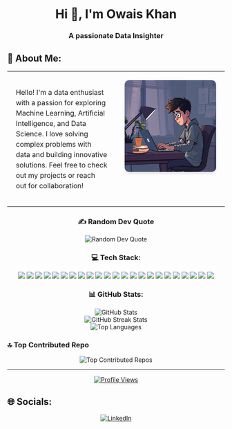 <h1 align="center">Hi 👋, I'm Owais Khan</h1>
<h3 align="center">A passionate Data Insighter</h3>

## 💫 About Me:
<table style="width: 100%; max-width: 900px; margin: 0 auto; table-layout: fixed;">
  <tr>
    <!-- Left column for About Me -->
    <td style="width: 50%; text-align: left; vertical-align: top; padding: 20px;">
      <p style="font-size: 16px; line-height: 1.5;">
        Hello! I'm a data enthusiast with a passion for exploring Machine Learning, Artificial Intelligence, and Data Science. I love solving complex problems with data and building innovative solutions. Feel free to check out my projects or reach out for collaboration!
      </p>
    </td>
    <!-- Right column for the image -->
    <td style="width: 50%; text-align: center; vertical-align: top; padding: 20px;">
      <img src="https://github.com/Owaiskhan-29/Owaiskhan-29/blob/main/569606d2-409b-465f-8f2d-6ef16edd71b1.jpeg?raw=true" alt="Coder Image" style="width: 250px; border-radius: 10px; box-shadow: 0 4px 6px rgba(0, 0, 0, 0.1);"/>
    </td>
  </tr>
</table>

<h3 align="center">✍️ Random Dev Quote</h3>
<div align="center">
  <img src="https://quotes-github-readme.vercel.app/api?type=horizontal&theme=tokyonight" alt="Random Dev Quote">
</div>

<h3 align="center"> 💻 Tech Stack:</h3>
<div align="center">
  <img src="https://img.shields.io/badge/python-3670A0?style=for-the-badge&logo=python&logoColor=ffdd54">
  <img src="https://img.shields.io/badge/java-%23ED8B00.svg?style=for-the-badge&logo=openjdk&logoColor=white">
  <img src="https://img.shields.io/badge/c++-%2300599C.svg?style=for-the-badge&logo=c%2B%2B&logoColor=white">
  <img src="https://img.shields.io/badge/AWS-%23FF9900.svg?style=for-the-badge&logo=amazon-aws&logoColor=white">
  <img src="https://img.shields.io/badge/opencv-%23white.svg?style=for-the-badge&logo=opencv&logoColor=white">
  <img src="https://img.shields.io/badge/django-%23092E20.svg?style=for-the-badge&logo=django&logoColor=white">
  <img src="https://img.shields.io/badge/snowflake-%2329B5E8.svg?style=for-the-badge&logo=snowflake&logoColor=white">
  <img src="https://img.shields.io/badge/flask-%23000.svg?style=for-the-badge&logo=flask&logoColor=white">
  <img src="https://img.shields.io/badge/firebase-a08021?style=for-the-badge&logo=firebase&logoColor=ffcd34">
  <img src="https://img.shields.io/badge/mysql-4479A1.svg?style=for-the-badge&logo=mysql&logoColor=white">
  <img src="https://img.shields.io/badge/MongoDB-%234ea94b.svg?style=for-the-badge&logo=mongodb&logoColor=white">
  <img src="https://img.shields.io/badge/Keras-%23D00000.svg?style=for-the-badge&logo=Keras&logoColor=white">
  <img src="https://img.shields.io/badge/Matplotlib-%23ffffff.svg?style=for-the-badge&logo=Matplotlib&logoColor=black">
  <img src="https://img.shields.io/badge/mlflow-%23d9ead3.svg?style=for-the-badge&logo=numpy&logoColor=blue">
  <img src="https://img.shields.io/badge/numpy-%23013243.svg?style=for-the-badge&logo=numpy&logoColor=white">
  <img src="https://img.shields.io/badge/pandas-%23150458.svg?style=for-the-badge&logo=pandas&logoColor=white">
  <img src="https://img.shields.io/badge/Plotly-%233F4F75.svg?style=for-the-badge&logo=plotly&logoColor=white">
  <img src="https://img.shields.io/badge/PyTorch-%23EE4C2C.svg?style=for-the-badge&logo=PyTorch&logoColor=white">
  <img src="https://img.shields.io/badge/scikit--learn-%23F7931E.svg?style=for-the-badge&logo=scikit-learn&logoColor=white">
  <img src="https://img.shields.io/badge/SciPy-%230C55A5.svg?style=for-the-badge&logo=scipy&logoColor=%white">
  <img src="https://img.shields.io/badge/TensorFlow-%23FF6F00.svg?style=for-the-badge&logo=TensorFlow&logoColor=white">
  <img src="https://img.shields.io/badge/git-%23F05033.svg?style=for-the-badge&logo=git&logoColor=white">
  <img src="https://img.shields.io/badge/github-%23121011.svg?style=for-the-badge&logo=github&logoColor=white">
</div>

<h3 align="center">📊 GitHub Stats:</h3>
<div align="center">
  <img src="https://github-readme-stats.vercel.app/api?username=Owaiskhan-29&theme=dark&hide_border=false&include_all_commits=false&count_private=false" alt="GitHub Stats"><br/>
  <img src="https://github-readme-streak-stats.herokuapp.com/?user=Owaiskhan-29&theme=dark&hide_border=false" alt="GitHub Streak Stats"><br/>
  <img src="https://github-readme-stats.vercel.app/api/top-langs/?username=Owaiskhan-29&theme=dark&hide_border=false&include_all_commits=false&count_private=false&layout=compact" alt="Top Languages">
</div>

### 🔝 Top Contributed Repo 
<div align="center">
  <img src="https://github-contributor-stats.vercel.app/api?username=Owaiskhan-29&limit=5&theme=dark&combine_all_yearly_contributions=true" alt="Top Contributed Repos">
</div>

---
<div align="center">
  <a href="https://visitcount.itsvg.in">
    <img src="https://visitcount.itsvg.in/api?id=Owaiskhan-29&icon=0&color=0" alt="Profile Views">
  </a>
</div>

## 🌐 Socials:
<div align="center">
  <a href="https://linkedin.com/in/www.linkedin.com/in/owais-khan-2906k/">
    <img src="https://img.shields.io/badge/LinkedIn-%230077B5.svg?logo=linkedin&logoColor=white" alt="LinkedIn">
  </a>
</div>
